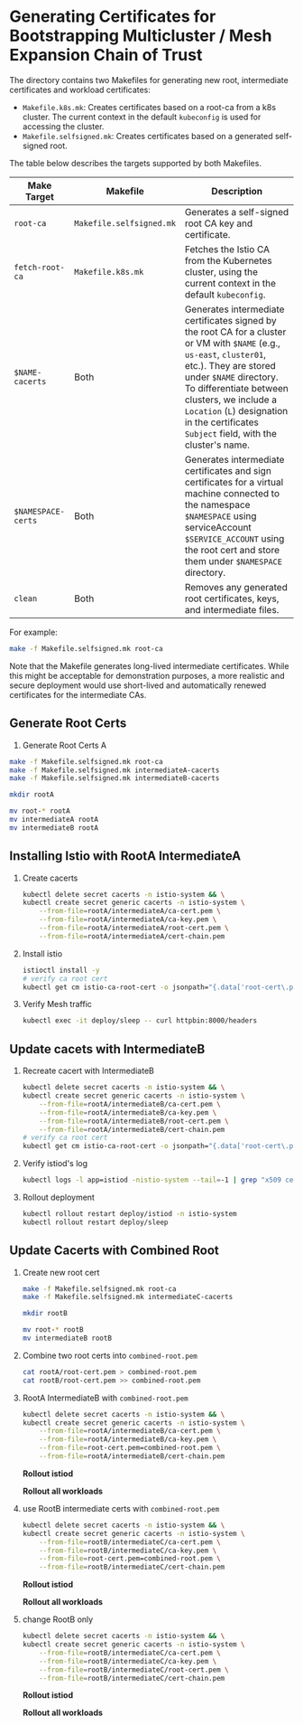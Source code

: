 # Generating Certificates for Bootstrapping Multicluster / Mesh Expansion Chain of Trust

The directory contains two Makefiles for generating new root, intermediate certificates and workload certificates:
- `Makefile.k8s.mk`: Creates certificates based on a root-ca from a k8s cluster. The current context in the default
`kubeconfig` is used for accessing the cluster.
- `Makefile.selfsigned.mk`: Creates certificates based on a generated self-signed root.

The table below describes the targets supported by both Makefiles.

| Make Target        | Makefile                 | Description                                                                                                                                                                                                                                                                                                          |
| ------------------ | ------------------------ | -------------------------------------------------------------------------------------------------------------------------------------------------------------------------------------------------------------------------------------------------------------------------------------------------------------------- |
| `root-ca`          | `Makefile.selfsigned.mk` | Generates a self-signed root CA key and certificate.                                                                                                                                                                                                                                                                 |
| `fetch-root-ca`    | `Makefile.k8s.mk`        | Fetches the Istio CA from the Kubernetes cluster, using the current context in the default `kubeconfig`.                                                                                                                                                                                                             |
| `$NAME-cacerts`    | Both                     | Generates intermediate certificates signed by the root CA for a cluster or VM with `$NAME` (e.g., `us-east`, `cluster01`, etc.). They are stored under `$NAME` directory. To differentiate between clusters, we include a `Location` (`L`) designation in the certificates `Subject` field, with the cluster's name. |
| `$NAMESPACE-certs` | Both                     | Generates intermediate certificates and sign certificates for a virtual machine connected to the namespace `$NAMESPACE` using serviceAccount `$SERVICE_ACCOUNT` using the root cert and store them under `$NAMESPACE` directory.                                                                                     |
| `clean`            | Both                     | Removes any generated root certificates, keys, and intermediate files.                                                                                                                                                                                                                                               |

For example:

```bash
make -f Makefile.selfsigned.mk root-ca
```

Note that the Makefile generates long-lived intermediate certificates. While this might be
acceptable for demonstration purposes, a more realistic and secure deployment would use
short-lived and automatically renewed certificates for the intermediate CAs.

## Generate Root Certs

1. Generate Root Certs A

```bash
make -f Makefile.selfsigned.mk root-ca
make -f Makefile.selfsigned.mk intermediateA-cacerts
make -f Makefile.selfsigned.mk intermediateB-cacerts

mkdir rootA

mv root-* rootA
mv intermediateA rootA
mv intermediateB rootA
```

## Installing Istio with RootA IntermediateA


1. Create cacerts

    ```bash
    kubectl delete secret cacerts -n istio-system && \
    kubectl create secret generic cacerts -n istio-system \
        --from-file=rootA/intermediateA/ca-cert.pem \
        --from-file=rootA/intermediateA/ca-key.pem \
        --from-file=rootA/intermediateA/root-cert.pem \
        --from-file=rootA/intermediateA/cert-chain.pem
    ```

1. Install istio

    ```bash
    istioctl install -y
    # verify ca root cert
    kubectl get cm istio-ca-root-cert -o jsonpath="{.data['root-cert\.pem']}" | step certificate inspect -
    ```

1. Verify Mesh traffic 
   
    ```bash
    kubectl exec -it deploy/sleep -- curl httpbin:8000/headers
    ```

## Update cacets with IntermediateB

1. Recreate cacert with IntermediateB

    ```bash
    kubectl delete secret cacerts -n istio-system && \
    kubectl create secret generic cacerts -n istio-system \
        --from-file=rootA/intermediateB/ca-cert.pem \
        --from-file=rootA/intermediateB/ca-key.pem \
        --from-file=rootA/intermediateB/root-cert.pem \
        --from-file=rootA/intermediateB/cert-chain.pem
    # verify ca root cert
    kubectl get cm istio-ca-root-cert -o jsonpath="{.data['root-cert\.pem']}" | step certificate inspect -
    ```

1. Verify istiod's log

    ```bash
    kubectl logs -l app=istiod -nistio-system --tail=-1 | grep "x509 cert - Issuer"
    ```

1. Rollout deployment

    ```bash
    kubectl rollout restart deploy/istiod -n istio-system
    kubectl rollout restart deploy/sleep
    ```

## Update Cacerts with Combined Root

1. Create new root cert

    ```bash
    make -f Makefile.selfsigned.mk root-ca
    make -f Makefile.selfsigned.mk intermediateC-cacerts

    mkdir rootB

    mv root-* rootB
    mv intermediateB rootB
    ```

1. Combine two root certs into `combined-root.pem`

    ```bash
    cat rootA/root-cert.pem > combined-root.pem
    cat rootB/root-cert.pem >> combined-root.pem
    ```

2. RootA IntermediateB with `combined-root.pem`

    ```bash
    kubectl delete secret cacerts -n istio-system && \
    kubectl create secret generic cacerts -n istio-system \
        --from-file=rootA/intermediateB/ca-cert.pem \
        --from-file=rootA/intermediateB/ca-key.pem \
        --from-file=root-cert.pem=combined-root.pem \
        --from-file=rootA/intermediateB/cert-chain.pem
    ```
    
    **Rollout istiod**
    
    **Rollout all workloads**

3. use RootB intermediate certs with `combined-root.pem`

    ```bash
    kubectl delete secret cacerts -n istio-system && \
    kubectl create secret generic cacerts -n istio-system \
        --from-file=rootB/intermediateC/ca-cert.pem \
        --from-file=rootB/intermediateC/ca-key.pem \
        --from-file=root-cert.pem=combined-root.pem \
        --from-file=rootB/intermediateC/cert-chain.pem
    ```
    
    **Rollout istiod**

    **Rollout all workloads**

4. change RootB only

    ```bash
    kubectl delete secret cacerts -n istio-system && \
    kubectl create secret generic cacerts -n istio-system \
        --from-file=rootB/intermediateC/ca-cert.pem \
        --from-file=rootB/intermediateC/ca-key.pem \
        --from-file=rootB/intermediateC/root-cert.pem \
        --from-file=rootB/intermediateC/cert-chain.pem
    ```

    **Rollout istiod**

    **Rollout all workloads**